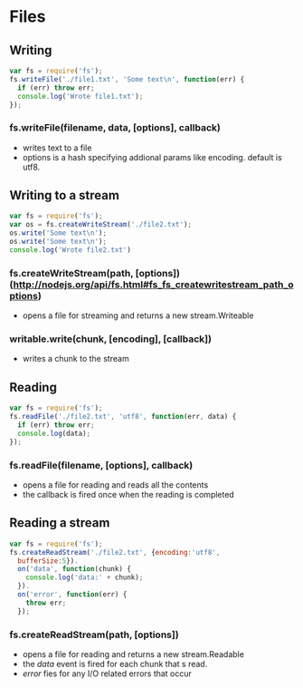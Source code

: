 # Files
## Writing
```javascript
var fs = require('fs');
fs.writeFile('./file1.txt', 'Some text\n', function(err) {
  if (err) throw err;
  console.log('Wrote file1.txt');
}); 
```

### fs.writeFile(filename, data, [options], callback)
* writes text to a file
* options is a hash specifying addional params like encoding. default is utf8.

## Writing to a stream
```javascript
var fs = require('fs');
var os = fs.createWriteStream('./file2.txt');
os.write('Some text\n');
os.write('Some text\n');
console.log('Wrote file2.txt')
```

### fs.createWriteStream(path, [options]) (http://nodejs.org/api/fs.html#fs_fs_createwritestream_path_options)
* opens a file for streaming and returns a new stream.Writeable

### writable.write(chunk, [encoding], [callback])
* writes a chunk to the stream

## Reading
```javascript
var fs = require('fs');
fs.readFile('./file2.txt', 'utf8', function(err, data) {
  if (err) throw err;
  console.log(data);
});
```

### fs.readFile(filename, [options], callback)
* opens a file for reading and reads all the contents
* the callback is fired once when the reading is completed

## Reading a stream
```javascript
var fs = require('fs');
fs.createReadStream('./file2.txt', {encoding:'utf8',
  bufferSize:5}).
  on('data', function(chunk) {
    console.log('data:' + chunk);
  }).
  on('error', function(err) {
    throw err;
  });
```

### fs.createReadStream(path, [options])
* opens a file for reading and returns a new stream.Readable
* the _data_ event is fired for each chunk that s read.
* _error_ fies for any I/O related errors that occur



